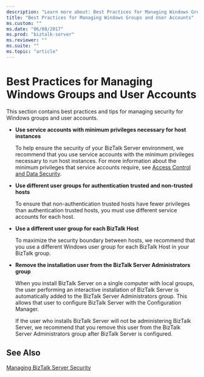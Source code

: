 ```yaml
---
description: "Learn more about: Best Practices for Managing Windows Groups and User Accounts"
title: "Best Practices for Managing Windows Groups and User Accounts"
ms.custom: ""
ms.date: "06/08/2017"
ms.prod: "biztalk-server"
ms.reviewer: ""
ms.suite: ""
ms.topic: "article"
---
```

# Best Practices for Managing Windows Groups and User Accounts
This section contains best practices and tips for managing security for Windows groups and user accounts.  
  
-   **Use service accounts with minimum privileges necessary for host instances**  
  
     To help ensure the security of your BizTalk Server environment, we recommend that you use service accounts with the minimum privileges necessary to run host instances. For more information about the minimum privileges that service accounts require, see [Access Control and Data Security](../core/access-control-and-data-security.md).  
  
-   **Use different user groups for authentication trusted and non-trusted hosts**  
  
     To ensure that non-authentication trusted hosts have fewer privileges than authentication trusted hosts, you must use different service accounts for each host.  
  
-   **Use a different user group for each BizTalk Host**  
  
     To maximize the security boundary between hosts, we recommend that you use a different Windows user group for each BizTalk Host in your BizTalk group.  
  
-   **Remove the installation user from the BizTalk Server Administrators group**  
  
     When you install BizTalk Server on a single computer with local groups, the user performing an interactive installation of BizTalk Server is automatically added to the BizTalk Server Administrators group. This allows that user to configure BizTalk Server with the Configuration Manager.  
  
     If the user who installs BizTalk Server will not be administering BizTalk Server, we recommend that you remove this user from the BizTalk Server Administrators group after BizTalk Server is configured.  
  
## See Also  
 [Managing BizTalk Server Security](../core/managing-biztalk-server-security.md)
